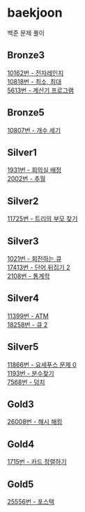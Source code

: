 # baekjoon
 백준 문제 풀이

## Bronze3

[10162번 - 전자레인지](https://github.com/JinhwanB/baekjoon/blob/main/src/bronze3/N10162.java)<br>
[10818번 - 최소, 최대](https://github.com/JinhwanB/baekjoon/blob/main/src/bronze3/N10818.java)<br>
[5613번 - 계산기 프로그램](https://github.com/JinhwanB/baekjoon/blob/main/src/bronze3/N5613.java)

## Bronze5

[10807번 - 개수 세기](https://github.com/JinhwanB/baekjoon/blob/main/src/bronze5/N10807.java)

## Silver1

[1931번 - 회의실 배정](https://github.com/JinhwanB/baekjoon/blob/main/src/silver1/N1931.java)<br>
[2002번 - 추월](https://github.com/JinhwanB/baekjoon/blob/main/src/silver1/N2002.java)

## Silver2

[11725번 - 트리의 부모 찾기](https://github.com/JinhwanB/baekjoon/blob/main/src/silver2/N11725.java)

## Silver3

[1021번 - 회전하는 큐](https://github.com/JinhwanB/baekjoon/blob/main/src/silver3/N1021.java)<br>
[17413번 - 단어 뒤집기 2](https://github.com/JinhwanB/baekjoon/blob/main/src/silver3/N17413.java)<br>
[2108번 - 통계학](https://github.com/JinhwanB/baekjoon/blob/main/src/silver3/N2108.java)

## Silver4

[11399번 - ATM](https://github.com/JinhwanB/baekjoon/blob/main/src/silver4/N11399.java)<br>
[18258번 - 큐 2](https://github.com/JinhwanB/baekjoon/blob/main/src/silver4/N18258.java)

## Silver5

[11866번 - 요세푸스 문제 0](https://github.com/JinhwanB/baekjoon/blob/main/src/silver5/N11866.java)<br>
[1193번 - 분수찾기](https://github.com/JinhwanB/baekjoon/blob/main/src/silver5/N1193.java)<br>
[7568번 - 덩치](https://github.com/JinhwanB/baekjoon/blob/main/src/silver5/N7568.java)

## Gold3

[26008번 - 해시 해킹](https://github.com/JinhwanB/baekjoon/blob/main/src/gold3/N26008.java)

## Gold4

[1715번 - 카드 정렬하기](https://github.com/JinhwanB/baekjoon/blob/main/src/gold4/N1715.java)

## Gold5

[25556번 - 포스택](https://github.com/JinhwanB/baekjoon/blob/main/src/gold5/N25556.java)
